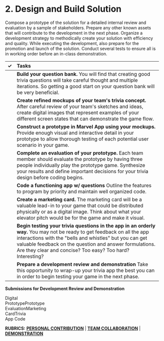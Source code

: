 # 2. Design and Build Solution

Compose a prototype of the solution for a detailed internal review and evaluation by a sample of stakeholders. Prepare any other known assets that will contribute to the development in the next phase. Organize a development strategy to methodically create your solution with efficiency and quality. While executing the development, also prepare for the promotion and launch of the solution. Conduct several tests to ensure all is in working order before an in-class demonstration.

| ✓ | Tasks |
| :---: | :--- |
|  | **Build your question bank.** You will find that creating good trivia questions will take careful thought and multiple iterations. So getting a good start on your question bank will be very beneficial. |
|  | **Create refined mockups of your team's trivia concept.** After careful review of your team's sketches and ideas, create digital images that represent examples of your different screen states that can demonstrate the game flow. |
|  | **Construct a prototype in Marvel App using your mockups.** Provide enough visual and interactive detail in your prototype to allow thorough testing of each potential user scenario in your game. |
|  | **Complete an evaluation of your prototype.** Each team member should evaluate the prototype by having three people individually play the prototype game. Synthesize your results and define important decisions for your trivia design before coding begins. |
|  | **Code a functioning app w/ questions** Outline the features to program by priority and maintain well organized code. |
|  | **Create a marketing card.** The marketing card will be a valuable lead-in to your game that could be distributed physically or as a digital image. Think about what your elevator pitch would be for the game and make it visual. |
|  | **Begin testing your trivia questions in the app in an orderly way.** You may not be ready to get feedback on all the app interactions with the "bells and whistles" but you can get valuable feedback on the question and answer formulations. Are they clear and concise? Too easy? Too hard? Interesting? |
|  | **Prepare a development review and demonstration** Take this opportunity to wrap-up your trivia app the best you can in order to begin testing your game in the next phase. |

**Submissions for Development Review and Demonstration**

Digital  
PrototypePrototype  
EvaluationMarketing  
CardTrivia  
App Code

**RUBRICS:** [**PERSONAL CONTRIBUTION**](https://github.com/idewcomputing/fall2018/tree/6f498d0f3999b5340bcbf1d1c83212228dda59d2/rubrics/personal-contribution.md) \| [**TEAM COLLABORATION**](https://github.com/idewcomputing/fall2018/tree/6f498d0f3999b5340bcbf1d1c83212228dda59d2/rubrics/team-collaboration.md) \| [**DEMONSTRATION**](https://github.com/idewcomputing/fall2018/tree/6f498d0f3999b5340bcbf1d1c83212228dda59d2/rubrics/2-team-demonstration.md)

